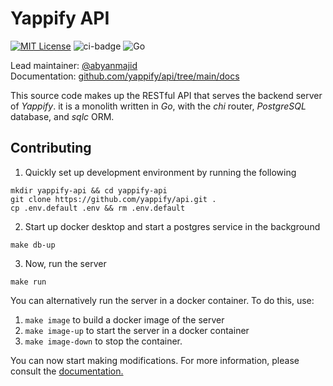 # Yappify API

[![MIT License](https://img.shields.io/badge/License-MIT-blue.svg)](https://github.com/yappify/template/blob/main/LICENSE) ![ci-badge](https://github.com/yappify/api/actions/workflows/cicd.yml/badge.svg) ![Go](https://img.shields.io/badge/Go-blue.svg?style=flat&logo=go&logoColor=white)

Lead maintainer: [@abyanmajid](https://github.com/abyanmajid) \
Documentation: [github.com/yappify/api/tree/main/docs](https://github.com/yappify/api/tree/main/docs)

This source code makes up the RESTful API that serves the backend server of *Yappify*. it is a monolith written in *Go*, with the *chi* router, *PostgreSQL* database, and *sqlc* ORM.

## Contributing

1. Quickly set up development environment by running the following
```
mkdir yappify-api && cd yappify-api
git clone https://github.com/yappify/api.git .
cp .env.default .env && rm .env.default
```

2. Start up docker desktop and start a postgres service in the background
```
make db-up
```

3. Now, run the server
```
make run
```

You can alternatively run the server in a docker container. To do this, use:
1. `make image` to build a docker image of the server
2. `make image-up` to start the server in a docker container
3. `make image-down` to stop the container.

You can now start making modifications. For more information, please consult the [documentation.](https://github.com/yappify/api/tree/main/docs)
